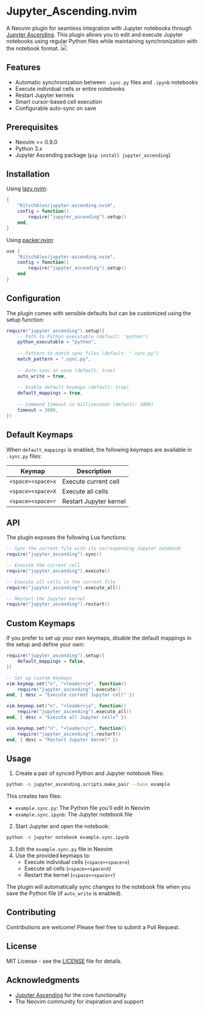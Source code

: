 # Jupyter_Ascending.nvim

A Neovim plugin for seamless integration with Jupyter notebooks through [Jupyter Ascending](https://github.com/imbue-ai/jupyter_ascending). This plugin allows you to edit and execute Jupyter notebooks using regular Python files while maintaining synchronization with the notebook format.
![](https://github.com/RitschAlex/jupyter_ascending.nvim/blob/main/demo.gif)

## Features

- Automatic synchronization between `.sync.py` files and `.ipynb` notebooks
- Execute individual cells or entire notebooks
- Restart Jupyter kernels
- Smart cursor-based cell execution
- Configurable auto-sync on save

## Prerequisites

- Neovim >= 0.9.0
- Python 3.x
- Jupyter Ascending package (`pip install jupyter_ascending`)

## Installation

Using [lazy.nvim](https://github.com/folke/lazy.nvim):

```lua
{
    "RitschAlex/jupyter-ascending.nvim",
    config = function()
        require("jupyter_ascending").setup()
    end,
}
```

Using [packer.nvim](https://github.com/wbthomason/packer.nvim):

```lua
use {
    "RitschAlex/jupyter-ascending.nvim",
    config = function()
        require("jupyter_ascending").setup()
    end
}
```

## Configuration

The plugin comes with sensible defaults but can be customized using the setup function:

```lua
require("jupyter_ascending").setup({
    -- Path to Python executable (default: "python")
    python_executable = "python",
    
    -- Pattern to match sync files (default: ".sync.py")
    match_pattern = ".sync.py",
    
    -- Auto-sync on save (default: true)
    auto_write = true,
    
    -- Enable default keymaps (default: true)
    default_mappings = true,
    
    -- Command timeout in milliseconds (default: 3000)
    timeout = 3000,
})
```

## Default Keymaps

When `default_mappings` is enabled, the following keymaps are available in `.sync.py` files:

| Keymap | Description |
|--------|-------------|
| `<space><space>x` | Execute current cell |
| `<space><space>X` | Execute all cells |
| `<space><space>r` | Restart Jupyter kernel |

## API

The plugin exposes the following Lua functions:

```lua
-- Sync the current file with its corresponding Jupyter notebook
require("jupyter_ascending").sync()

-- Execute the current cell
require("jupyter_ascending").execute()

-- Execute all cells in the current file
require("jupyter_ascending").execute_all()

-- Restart the Jupyter kernel
require("jupyter_ascending").restart()
```

## Custom Keymaps

If you prefer to set up your own keymaps, disable the default mappings in the setup and define your own:

```lua
require("jupyter_ascending").setup({
    default_mappings = false,
})

-- Set up custom keymaps
vim.keymap.set("n", "<leader>je", function()
    require("jupyter_ascending").execute()
end, { desc = "Execute current Jupyter cell" })

vim.keymap.set("n", "<leader>ja", function()
    require("jupyter_ascending").execute_all()
end, { desc = "Execute all Jupyter cells" })

vim.keymap.set("n", "<leader>jr", function()
    require("jupyter_ascending").restart()
end, { desc = "Restart Jupyter kernel" })
```

## Usage

1. Create a pair of synced Python and Jupyter notebook files:
```bash
python -m jupyter_ascending.scripts.make_pair --base example
```
This creates two files:
- `example.sync.py`: The Python file you'll edit in Neovim
- `example.sync.ipynb`: The Jupyter notebook file

2. Start Jupyter and open the notebook:
```bash
python -m jupyter notebook example.sync.ipynb
```

3. Edit the `example.sync.py` file in Neovim
4. Use the provided keymaps to:
   - Execute individual cells (`<space><space>x`)
   - Execute all cells (`<space><space>X`)
   - Restart the kernel (`<space><space>r`)

The plugin will automatically sync changes to the notebook file when you save the Python file (if `auto_write` is enabled).

## Contributing

Contributions are welcome! Please feel free to submit a Pull Request.

## License

MIT License - see the [LICENSE](LICENSE) file for details.

## Acknowledgments

- [Jupyter Ascending](https://github.com/imbue-ai/jupyter_ascending) for the core functionality
- The Neovim community for inspiration and support
